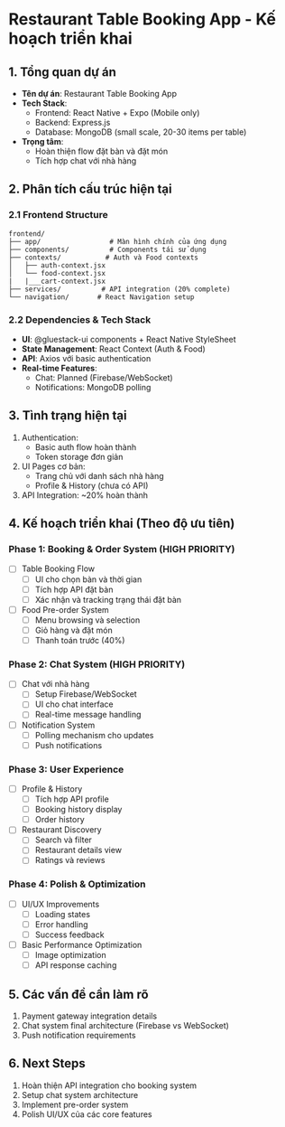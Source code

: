 # Restaurant Table Booking App - Kế hoạch triển khai

## 1. Tổng quan dự án
- **Tên dự án**: Restaurant Table Booking App
- **Tech Stack**:
  - Frontend: React Native + Expo (Mobile only)
  - Backend: Express.js
  - Database: MongoDB (small scale, 20-30 items per table)
- **Trọng tâm**: 
  - Hoàn thiện flow đặt bàn và đặt món
  - Tích hợp chat với nhà hàng

## 2. Phân tích cấu trúc hiện tại

### 2.1 Frontend Structure
```
frontend/
├── app/                 # Màn hình chính của ứng dụng
├── components/          # Components tái sử dụng
├── contexts/           # Auth và Food contexts
│   ├── auth-context.jsx
│   └── food-context.jsx
|   |___cart-context.jsx
├── services/          # API integration (20% complete)
└── navigation/       # React Navigation setup
```

### 2.2 Dependencies & Tech Stack
- **UI**: @gluestack-ui components + React Native StyleSheet
- **State Management**: React Context (Auth & Food)
- **API**: Axios với basic authentication
- **Real-time Features**: 
  - Chat: Planned (Firebase/WebSocket)
  - Notifications: MongoDB polling

## 3. Tình trạng hiện tại
1. Authentication:
   - Basic auth flow hoàn thành
   - Token storage đơn giản
2. UI Pages cơ bản:
   - Trang chủ với danh sách nhà hàng
   - Profile & History (chưa có API)
3. API Integration: ~20% hoàn thành

## 4. Kế hoạch triển khai (Theo độ ưu tiên)

### Phase 1: Booking & Order System (HIGH PRIORITY)
- [ ] Table Booking Flow
  - [ ] UI cho chọn bàn và thời gian
  - [ ] Tích hợp API đặt bàn
  - [ ] Xác nhận và tracking trạng thái đặt bàn
- [ ] Food Pre-order System
  - [ ] Menu browsing và selection
  - [ ] Giỏ hàng và đặt món
  - [ ] Thanh toán trước (40%)

### Phase 2: Chat System (HIGH PRIORITY)
- [ ] Chat với nhà hàng
  - [ ] Setup Firebase/WebSocket
  - [ ] UI cho chat interface
  - [ ] Real-time message handling
- [ ] Notification System
  - [ ] Polling mechanism cho updates
  - [ ] Push notifications

### Phase 3: User Experience
- [ ] Profile & History
  - [ ] Tích hợp API profile
  - [ ] Booking history display
  - [ ] Order history
- [ ] Restaurant Discovery
  - [ ] Search và filter
  - [ ] Restaurant details view
  - [ ] Ratings và reviews

### Phase 4: Polish & Optimization
- [ ] UI/UX Improvements
  - [ ] Loading states
  - [ ] Error handling
  - [ ] Success feedback
- [ ] Basic Performance Optimization
  - [ ] Image optimization
  - [ ] API response caching

## 5. Các vấn đề cần làm rõ
1. Payment gateway integration details
2. Chat system final architecture (Firebase vs WebSocket)
3. Push notification requirements

## 6. Next Steps
1. Hoàn thiện API integration cho booking system
2. Setup chat system architecture
3. Implement pre-order system
4. Polish UI/UX của các core features 